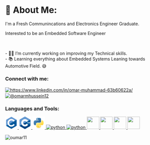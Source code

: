 # 💫 About Me:
I'm a Fresh Communincations and Electronics Engineer Graduate.
<p align="left"> Interested to be an Embedded Software Engineer</p> <br><br>- 👨‍💻 I’m currently working on improving my Technical skills.<br>- 📚 Learning everything about Embedded Systems Leaning towards Automotive Field. 😅


<h3 align="left">Connect with me:</h3>
<p align="left">
<a href="https://linkedin.com/in/omar-muhammad-63b60622a/" target="blank"><img align="center" src="https://raw.githubusercontent.com/rahuldkjain/github-profile-readme-generator/master/src/images/icons/Social/linked-in-alt.svg" alt="https://www.linkedin.com/in/omar-muhammad-63b60622a/" height="30" width="40" /></a>
<a href="https://www.hackerrank.com/omarmhussein12" target="blank"><img align="center" src="https://raw.githubusercontent.com/rahuldkjain/github-profile-readme-generator/master/src/images/icons/Social/hackerrank.svg" alt="@omarmhussein12" height="30" width="40" /></a>


</p>

<h3 align="left">Languages and Tools:</h3>
<p align="left"> <a href="https://www.cprogramming.com/" target="_blank" rel="noreferrer"> <img src="https://raw.githubusercontent.com/devicons/devicon/master/icons/c/c-original.svg" alt="c" width="40" height="40"/> </a> <a href="https://www.w3schools.com/cpp/" target="_blank" rel="noreferrer"> <img src="https://raw.githubusercontent.com/devicons/devicon/master/icons/cplusplus/cplusplus-original.svg" alt="cplusplus" width="40" height="40"/> </a> <a href="https://www.python.org" target="_blank" rel="noreferrer"> <img src="https://raw.githubusercontent.com/devicons/devicon/master/icons/python/python-original.svg" alt="python" width="40" height="40"/> 
<img src="https://user-images.githubusercontent.com/11943860/46922529-b28cdc80-cfe0-11e8-9aec-0091161d3599.png" alt="python" width="40" height="40"/> 
<img src="https://icons-for-free.com/download-icon-vscode+icons+type+vscode-1324451516618180141_0.svg" alt="python" width="40" height="40"/>
<img src="https://wikiimg.tojsiabtv.com/wikipedia/en/5/5a/Proteus_Design_Suite_Atom_Logo.png" width="40" height="40"/>
<img src="https://www.it.unlv.edu/sites/default/files/styles/250_width/public/sites/default/files/assets/software/logos/atmel_studio.png?itok=bO_6oTM6" width="40" height="40"/>
<img src="https://git-scm.com/images/logos/logomark-white@2x.png" width="40" height="40" />
<img src="https://github.githubassets.com/images/modules/logos_page/GitHub-Mark.png" width="40" height="40" />

</a> </p>
<p><img align="center" src="https://github-readme-stats.vercel.app/api/top-langs?username=oumar11&show_icons=true&locale=en&layout=compact" alt="oumar11" /></p>







 






<!--
**Oumar11/Oumar11** is a ✨ _special_ ✨ repository because its `README.md` (this file) appears on your GitHub profile.

Here are some ideas to get you started:

- 🔭 I’m currently working on ...
- 🌱 I’m currently learning ...
- 👯 I’m looking to collaborate on ...
- 🤔 I’m looking for help with ...
- 💬 Ask me about ...
- 📫 How to reach me: ...
- 😄 Pronouns: ...
- ⚡ Fun fact: ...
-->
